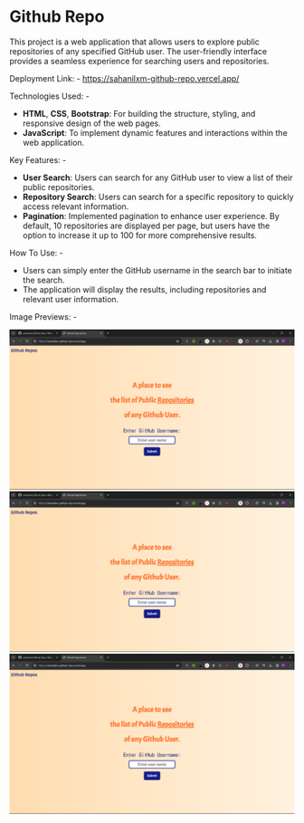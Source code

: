 
# Github Repo

This project is a web application that allows users to explore public repositories of any specified GitHub user. The user-friendly interface provides a seamless experience for searching users and repositories.

Deployment Link: - https://sahanilxm-github-repo.vercel.app/

Technologies Used: -

- **HTML**, **CSS**, **Bootstrap**: For building the structure, styling, and responsive design of the web pages.
- **JavaScript**: To implement dynamic features and interactions within the web application.

Key Features: -

- **User Search**: Users can search for any GitHub user to view a list of their public repositories.
- **Repository Search**: Users can search for a specific repository to quickly access relevant information.
- **Pagination**: Implemented pagination to enhance user experience. By default, 10 repositories are displayed per page, but users have the option to increase it up to 100 for more comprehensive results.

How To Use: -

- Users can simply enter the GitHub username in the search bar to initiate the search.
- The application will display the results, including repositories and relevant user information.

Image Previews: -

![image1](./assets/Screenshot%20(396).png)
![image2](./assets/Screenshot%20(396).png)
![image3](./assets/Screenshot%20(396).png)